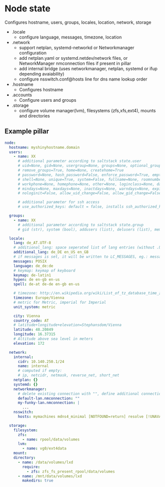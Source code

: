 # Node state

Configures hostname, users, groups, locales, location, network, storage

+ .locale
    + configure language, messages, timezone, location
+ .network
    + support netplan, systemd-networkd or Networkmanager configuration
    + add netplan.yaml or systemd.netdev/network files, or NetworkManager nmconnection files if present in pillar
    + add internal bridge (uses networkmanager, netplan, systemd or ifup depending avaiability)
    + configure nsswitch.conf@hosts line for dns name lookup order
+ .hostname
    + Configures hostname
+ .accounts
    + Configure users and groups
+ .storage
    + configure volume manager(lvm), filesystems (zfs,xfs,ext4), mounts and directories

## Example pillar

```yaml
node:
  hostname: myshinyhostname.domain
  users:
    - name: XX
      # additional parameter according to saltstack state.user
      # uid=None, gid=None, usergroup=None, groups=None, optional_groups=None
      # remove_groups=True, home=None, createhome=True
      # password=None, hash_password=False, enforce_password=True, empty_password=False
      # shell=None, unique=True, system=False, fullname=None, roomnumber=None
      # workphone=None, homephone=None, other=None, loginclass=None, date=None
      # mindays=None, maxdays=None, inactdays=None, warndays=None, expire=None,
      # nologinit=False, allow_uid_change=False, allow_gid_change=False

      # additional parameter for ssh access
      # use_authorized_keys: default = false, installs ssh_authorized_keys if true

  groups:
    - name: XX
      # additional parameter according to saltstack state.group
      # gid (str), system (bool), addusers (list), delusers (list), members (list)

  locale:
    lang: de_AT.UTF-8
    # additional_lang: space seperated list of lang entries (without .UTF-8)
    additional_lang: de_DE en_US en_GB
    # if messages is set, it will be written to LC_MESSAGES, eg.: messages: POSIX
    messages: POSIX
    language: de_de:de
    # keymap: keymap of keyboard
    keymap: de-latin1
    hypen: de en-gb en-us
    spell: de-at de-de en-gb en-us

    # timezone: http://en.wikipedia.org/wiki/List_of_tz_database_time_zones
    timezone: Europe/Vienna
    # metric for Metric, imperial for Imperial
    unit_system: metric

    city: Vienna
    country_code: AT
    # latitude+longitude+elevation=Stephansdom/Vienna
    latitude: 48.20849
    longitude: 16.37315
    # Altitude above sea level in meters
    elevation: 172

  network:
    internal:
      cidr: 10.140.250.1/24
      name: internal
      # computed if empty:
      # ip, netcidr, netmask, reverse_net, short_net
    netplan: {}
    systemd: {}
    networkmanager:
      # delete existing connection with "", define additional connections, will stop and restart of NetworkManager
      default-lan.nmconnection: ""
      my-funky-lan.nmconnection: |
        ...
    nsswitch:
      hosts: mymachines mdns4_minimal [NOTFOUND=return] resolve [!UNAVAIL=return] files myhostname dns

  storage:
    filesystem:
      zfs:
        - name: rpool/data/volumes
      lvm:
        - name: vg0/ext4data
    mount:
    directory:
      - name: /data/volumes/lxd
        require:
          - zfs: zfs_fs_present_rpool/data/volumes
      - name: /mnt/data/volumes/lxd
        makedirs: true
```
